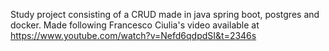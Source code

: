 Study project consisting of a CRUD made in java spring boot, postgres and docker. Made following Francesco  Ciulia's video available at https://www.youtube.com/watch?v=Nefd6qdpdSI&t=2346s
